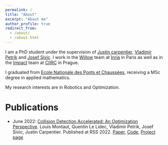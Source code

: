 ```yaml
---
permalink: /
title: "About"
excerpt: "About me"
author_profile: true
redirect_from: 
  - /about/
  - /about.html
---
```


I am a PhD student under the supervision of [Justin carpentier](https://jcarpent.github.io/), [Vladimir Petrik](https://petrikvladimir.github.io/) and [Josef Sivic](https://www.di.ens.fr/~josef/). 
I work in the [Willow](https://www.inria.fr/en/willow) team at [Inria](https://www.inria.fr/fr/centre-inria-de-paris) in Paris as well as in the [Impact](http://impact.ciirc.cvut.cz/) team at [CIIRC](https://www.ciirc.cvut.cz/) in Prague. 

I graduated from [Ecole Nationale des Ponts et Chaussées](https://ecoledesponts.fr/), receiving a MSc degree in applied mathematics.

My research interests are in Robotics and Optimization.

Publications
======
- June 2022: [Collision Detection Accelerated: An Optimization Perspective](https://arxiv.org/abs/2205.09663). Louis Montaut, Quentin Le Lidec, Vladimir Petrik, Josef Sivic, Justin Carpentier. Published at RSS 2022. [Paper](https://arxiv.org/abs/2205.09663), [Code](https://github.com/lmontaut/collision-detection-benchmark), [Project page](https://lmontaut.github.io/nesterov-gjk.github.io/)

